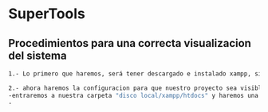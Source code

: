 # SuperTools
## Procedimientos para una correcta visualizacion del sistema
```bash
1.- Lo primero que haremos, será tener descargado e instalado xampp, si aun no lo tenemos podremos hacerlo a travez de este link: https://www.apachefriends.org/es/download.html Aqui buscaremos la version de nuestra preferencia.
```
```bash
2.- ahora haremos la configuracion para que nuestro proyecto sea visible;
-entraremos a nuestra carpeta "disco local/xampp/htdocs" y haremos una carpeta con el nombre de nuestra preferencia y la terminacion ".com", en mi caso fue "example.com".
-
```

